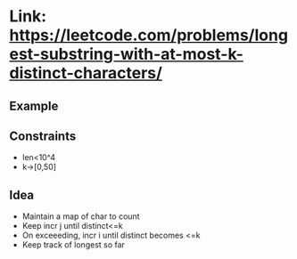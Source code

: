 # Link: https://leetcode.com/problems/longest-substring-with-at-most-k-distinct-characters/

## Example

## Constraints

- len<10^4
- k->[0,50]

## Idea

- Maintain a map of char to count
- Keep incr j until distinct<=k
- On exceeeding, incr i until distinct becomes <=k
- Keep track of longest so far
